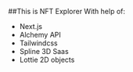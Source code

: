 ##This is NFT Explorer With help of:
- Next.js
- Alchemy API 
- Tailwindcss
- Spline 3D Saas
- Lottie 2D objects
